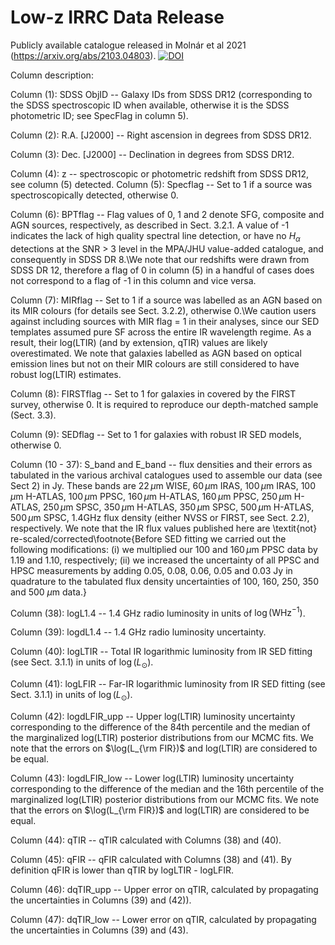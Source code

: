 # Low-z IRRC Data Release

Publicly available catalogue released in Molnár et al 2021 (https://arxiv.org/abs/2103.04803).
[![DOI](https://zenodo.org/badge/344211798.svg)](https://zenodo.org/badge/latestdoi/344211798)


Column description:

  Column (1): SDSS ObjID -- Galaxy IDs from SDSS DR12 (corresponding to the SDSS spectroscopic ID when available, otherwise it is the SDSS photometric ID; see SpecFlag in column 5).
 
  Column (2): R.A. [J2000] -- Right ascension in degrees from SDSS DR12.
  
  Column (3): Dec. [J2000] -- Declination in degrees from SDSS DR12.
 
  Column (4): z -- spectroscopic or photometric redshift from SDSS DR12, see column (5) detected.
  Column (5): Specflag -- Set to 1 if a source was spectroscopically detected, otherwise 0.
 
  Column (6): BPTflag -- Flag values of 0, 1 and 2 denote SFG, composite and AGN sources, respectively, as described in Sect. 3.2.1. A value of -1 indicates the lack of high quality spectral line detection, or have no $H_{\alpha}$ detections at the SNR $>$ 3 level in the MPA/JHU value-added catalogue, and consequently in SDSS DR 8.\\We note that our redshifts were drawn from SDSS DR 12, therefore a flag of 0 in column (5) in a handful of cases does not correspond to a flag of -1 in this column and vice versa.
 
  Column (7): MIRflag -- Set to 1 if a source was labelled as an AGN based on its MIR colours (for details see Sect. 3.2.2), otherwise 0.\\We caution users against including sources with MIR flag = 1 in their analyses, since our SED templates assumed pure SF across the entire IR wavelength regime. As a result, their log(LTIR) (and by extension, qTIR) values are likely overestimated. We note that galaxies labelled as AGN based on optical emission lines but not on their MIR colours are still considered to have robust log(LTIR) estimates.
 
  Column (8): FIRSTflag -- Set to 1 for galaxies in covered by the FIRST survey, otherwise 0. It is required to reproduce our depth-matched sample (Sect. 3.3).
 
  Column (9): SEDflag -- Set to 1 for galaxies with robust IR SED models, otherwise 0.
 
  Column (10 - 37): S_band and E_band -- flux densities and their errors as tabulated in the various archival catalogues used to assemble our data (see Sect 2) in Jy. These bands are $22\,\mu$m WISE, $60\,\mu$m IRAS, $100\,\mu$m IRAS, $100\,\mu$m H-ATLAS, $100\,\mu$m PPSC, $160\,\mu$m H-ATLAS, $160\,\mu$m PPSC, $250\,\mu$m H-ATLAS, $250\,\mu$m SPSC, $350\,\mu$m H-ATLAS, $350\,\mu$m SPSC, $500\,\mu$m H-ATLAS, $500\,\mu$m SPSC, $1.4$GHz flux density (either NVSS or FIRST, see Sect. 2.2), respectively. We note that the IR flux values published here are \textit{not} re-scaled/corrected\footnote{Before SED fitting we carried out the following modifications: (i) we multiplied our $100$ and $160\,\mu$m PPSC data by 1.19 and 1.10, respectively; (ii) we increased the uncertainty of all PPSC and HPSC measurements by adding 0.05, 0.08, 0.06, 0.05 and 0.03 Jy in quadrature to the tabulated flux density uncertainties of 100, 160, 250, 350 and 500 $\mu$m data.}
 
  Column (38): logL1.4 -- 1.4 GHz radio luminosity in units of $\log(\mathrm{W Hz^{-1}})$.
 
  Column (39): logdL1.4 -- 1.4 GHz radio luminosity uncertainty.
 
  Column (40): logLTIR -- Total IR logarithmic luminosity from IR SED fitting (see Sect. 3.1.1) in units of $\log(L_{\odot})$.
 
  Column (41): logLFIR -- Far-IR logarithmic luminosity from IR SED fitting (see Sect. 3.1.1) in units of $\log(L_{\odot})$.
 
  Column (42): logdLFIR_upp -- Upper log(LTIR) luminosity uncertainty corresponding to the difference of the 84th percentile and the median of the marginalized log(LTIR) posterior distributions from our MCMC fits. We note that the errors on $\log(L_{\rm FIR})$ and log(LTIR) are considered to be equal.
 
  Column (43): logdLFIR_low -- Lower log(LTIR) luminosity uncertainty corresponding to the difference of the median and the 16th percentile of the marginalized log(LTIR) posterior distributions from our MCMC fits. We note that the errors on $\log(L_{\rm FIR})$ and log(LTIR) are considered to be equal.
 
  Column (44): qTIR -- qTIR calculated with Columns (38) and (40).
 
  Column (45): qFIR -- qFIR calculated with Columns (38) and (41). By definition qFIR is lower than qTIR by logLTIR - logLFIR.
 
  Column (46): dqTIR_upp -- Upper error on qTIR, calculated by propagating the uncertainties in Columns (39) and (42)).
 
  Column (47): dqTIR_low -- Lower error on qTIR, calculated by propagating the uncertainties in Columns (39) and (43).
